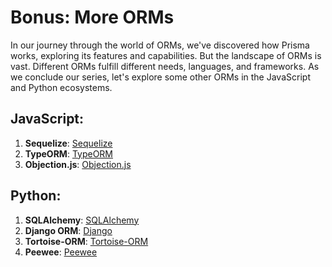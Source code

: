 # Bonus: More ORMs

In our journey through the world of ORMs, we've discovered how Prisma works, exploring its features and capabilities. But the landscape of ORMs is vast. Different ORMs fulfill different needs, languages, and frameworks. As we conclude our series, let's explore some other ORMs in the JavaScript and Python ecosystems.

## JavaScript:

1. **Sequelize**: [Sequelize](https://sequelize.org/)
2. **TypeORM**: [TypeORM](https://typeorm.io/)
3. **Objection.js**: [Objection.js](https://vincit.github.io/objection.js/)

## Python:

1. **SQLAlchemy**: [SQLAlchemy](https://www.sqlalchemy.org/)
2. **Django ORM**: [Django](https://www.djangoproject.com/)
3. **Tortoise-ORM**: [Tortoise-ORM](https://tortoise-orm.readthedocs.io/en/latest/)
4. **Peewee**: [Peewee](http://docs.peewee-orm.com/en/latest/)

